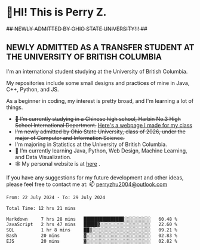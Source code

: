 # 🌄HI! This is Perry Z. <br> #
<s>## NEWLY ADMITTED BY OHIO STATE UNIVERSITY!!! ##</s>
## NEWLY ADMITTED AS A TRANSFER STUDENT AT THE UNIVERSITY OF BRITISH COLUMBIA ##
I'm an international student studying at the University of British Columbia. <br>

My repositories include some small designs and practices of mine in Java, C++, Python, and JS. <br>

As a beginner in coding, my interest is pretty broad, and I'm learning a lot of things. <br>
- <s>🔭 I’m currently studying in a Chinese high school, Harbin No.3 High School International Department.</s> [Here's a webpage I made for my class](https://perry2004.github.io/weirdos/)
- <s> I'm newly admitted by Ohio State University, class of 2026, under the major of Computer and Information Science. </s>
- I'm majoring in Statistics at the University of British Columbia. 
- 🌱 I’m currently learning Java, Python, Web Design, Machine Learning, and Data Visualization. 
- 🕸️ My personal website is at <a href="https://zhu-yp.cn">here</a> .  

If you have any suggestions for my future development and other ideas, please feel free to contact me at: 📫 [perryzhu2004@outlook.com](mailto:perryzhu2004@outlook.com)

<!--START_SECTION:waka-->

```txt
From: 22 July 2024 - To: 29 July 2024

Total Time: 12 hrs 21 mins

Markdown     7 hrs 28 mins   ███████████████░░░░░░░░░░   60.48 %
JavaScript   2 hrs 47 mins   █████▓░░░░░░░░░░░░░░░░░░░   22.60 %
SQL          1 hr 8 mins     ██▒░░░░░░░░░░░░░░░░░░░░░░   09.21 %
Bash         20 mins         ▓░░░░░░░░░░░░░░░░░░░░░░░░   02.83 %
EJS          20 mins         ▓░░░░░░░░░░░░░░░░░░░░░░░░   02.82 %
```

<!--END_SECTION:waka-->
